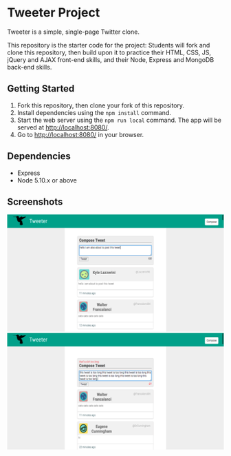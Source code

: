 # Tweeter Project

Tweeter is a simple, single-page Twitter clone.

This repository is the starter code for the project: Students will fork and clone this repository, then build upon it to practice their HTML, CSS, JS, jQuery and AJAX front-end skills, and their Node, Express and MongoDB back-end skills.

## Getting Started

1. Fork this repository, then clone your fork of this repository.
2. Install dependencies using the `npm install` command.
3. Start the web server using the `npm run local` command. The app will be served at <http://localhost:8080/>.
4. Go to <http://localhost:8080/> in your browser.

## Dependencies

- Express
- Node 5.10.x or above

## Screenshots

!["Screenshot of tweet compose box"](https://github.com/haggisbreakfast/tweeter/blob/master/docs/creating%20tweet.PNG?raw=true)
!["Screenshot demonstrating error message"](https://github.com/haggisbreakfast/tweeter/blob/master/docs/too%20long%20tweet.PNG?raw=true)
